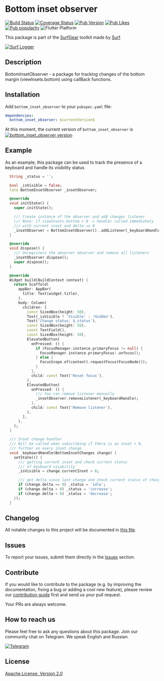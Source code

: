 # Bottom inset observer

[![Build Status](https://shields.io/github/actions/workflow/status/surfstudio/flutter-bottom-inset-observer/main.yml?logo=github&logoColor=white)](https://github.com/surfstudio/flutter-bottom-inset-observer)
[![Coverage Status](https://img.shields.io/codecov/c/github/surfstudio/flutter-bottom-inset-observer?logo=codecov&logoColor=white)](https://app.codecov.io/gh/surfstudio/bottom_inset_observer)
[![Pub Version](https://img.shields.io/pub/v/bottom_inset_observer?logo=dart&logoColor=white)](https://pub.dev/packages/bottom_inset_observer)
[![Pub Likes](https://badgen.net/pub/likes/bottom_inset_observer)](https://pub.dev/packages/bottom_inset_observer)
[![Pub popularity](https://badgen.net/pub/popularity/bottom_inset_observer)](https://pub.dev/packages/bottom_inset_observer/score)
![Flutter Platform](https://badgen.net/pub/flutter-platform/bottom_inset_observer)

This package is part of the [SurfGear](https://github.com/surfstudio/SurfGear) toolkit made by [Surf](https://surf.ru).

[![Surf Logger](https://i.ibb.co/8XD9Cbw/Bunner-LOGO.png)](https://github.com/surfstudio/SurfGear)

## Description

BottomInsetObserver - a package for tracking changes of the bottom margin (viewInsets.bottom) using callBack functions.

## Installation

Add `bottom_inset_observer` to your `pubspec.yaml` file:


```yaml
dependencies:
  bottom_inset_observer: $currentVersion$
```

<p>At this moment, the current version of <code>bottom_inset_observer</code> is <a href="https://pub.dev/packages/bottom_inset_obserevr"><img style="vertical-align:middle;" src="https://img.shields.io/pub/v/bottom_inset_observer.svg" alt="bottom_inset_observer version"></a>.</p>

## Example
As an example, this package can be used to track the presence of a keyboard and handle its visibility status
```dart
  String _status = '';

  bool _isVisible = false;
  late BottomInsetObserver _insetObserver;

  @override
  void initState() {
    super.initState();

    /// Create instance of the observer and add changes listener
    /// Note: if viewInsets.bottom > 0 -> handler called immediately
    /// with current inset and delta == 0
    _insetObserver = BottomInsetObserver()..addListener(_keyboardHandle);
  }

  @override
  void dispose() {
    /// Unregisters the observer observer and remove all listeners
    _insetObserver.dispose();
    super.dispose();
  }

  @override
  Widget build(BuildContext context) {
    return Scaffold(
      appBar: AppBar(
        title: Text(widget.title),
      ),
      body: Column(
        children: [
          const SizedBox(height: 50),
          Text(_isVisible ? 'Visible' : 'Hidden'),
          Text('Change status: $_status'),
          const SizedBox(height: 50),
          const TextField(),
          const SizedBox(height: 50),
          ElevatedButton(
            onPressed: () {
              if (FocusManager.instance.primaryFocus != null) {
                FocusManager.instance.primaryFocus!.unfocus();
              } else {
                FocusScope.of(context).requestFocus(FocusNode());
              }
            },
            child: const Text('Reset focus'),
          ),
          ElevatedButton(
            onPressed: () {
              /// You can remove listener manually
              _insetObserver.removeListener(_keyboardHandle);
            },
            child: const Text('Remove listener'),
          ),
        ],
      ),
    );
  }

  /// Inset change handler
  /// Will be called when subscribing if there is an inset > 0,
  /// further on every inset change
  void _keyboardHandle(BottomInsetChanges change) {
    setState(() {
      /// getting current inset and check current status
      /// of keyboard visability
      _isVisible = change.currentInset > 0;

      /// get delta since last change and check current status of changes
      if (change.delta == 0) _status = 'idle';
      if (change.delta > 0) _status = 'increase';
      if (change.delta < 0) _status = 'decrease';
    });
  }
 ```

## Changelog

All notable changes to this project will be documented in [this file](./CHANGELOG.md).

## Issues

To report your issues, submit them directly in the [Issues](https://github.com/surfstudio/flutter-bottom-inset-observer/issues) section.

## Contribute

If you would like to contribute to the package (e.g. by improving the documentation, fixing a bug or adding a cool new feature), please review our [contribution guide](/CONTRIBUTING.md) first and send us your pull request.

Your PRs are always welcome.

## How to reach us

Please feel free to ask any questions about this package. Join our community chat on Telegram. We speak English and Russian.

[![Telegram](https://img.shields.io/badge/chat-on%20Telegram-blue.svg)](https://t.me/SurfGear)

## License

[Apache License, Version 2.0](https://www.apache.org/licenses/LICENSE-2.0)
